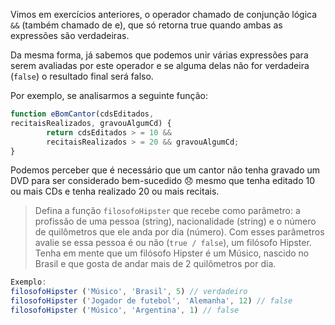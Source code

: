 Vimos em exercícios anteriores, o operador chamado de conjunção lógica `&&` (também chamado de e), que só retorna true quando ambas as expressões são verdadeiras.

Da mesma forma, já sabemos que podemos unir várias expressões para serem avaliadas por este operador e se alguma delas não for verdadeira (`false`) o resultado final será falso.

Por exemplo, se analisarmos a seguinte função:


```javascript
function eBomCantor(cdsEditados, 
recitaisRealizados, gravouAlgumCd) {
        return cdsEditados > = 10 && 
        recitaisRealizados > = 20 && gravouAlgumCd;
}
```

Podemos perceber que é necessário que um cantor não tenha gravado um DVD para ser considerado bem-sucedido 😞 mesmo que tenha editado 10 ou mais CDs e tenha realizado 20 ou mais recitais.

> Defina a função `filosofoHipster` que recebe como parâmetro: a profissão de uma pessoa (string), nacionalidade (string) e o número de quilômetros que ele anda por dia (número). 
Com esses parâmetros avalie se essa pessoa é ou não (`true / false`), um filósofo Hipster. 
Tenha em mente que um filósofo Hipster é um Músico, nascido no Brasil e que gosta de andar mais de 2 quilômetros por dia.


```javascript
Exemplo:
filosofoHipster ('Músico', 'Brasil', 5) // verdadeiro
filosofoHipster ('Jogador de futebol', 'Alemanha', 12) // false
filosofoHipster ('Músico', 'Argentina', 1) // false

